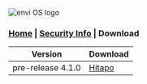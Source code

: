 ![envi OS logo](https://media.discordapp.net/attachments/877278030203088960/877561207027040346/unknown.png "EnviOS Logo")
### [Home](https://lintine.github.io/EnviOS) | [Security Info](https://lintine.github.io/EnviOS/SECURITY) | Download

| Version             | Download           |
| ------------------- | ------------------ |
| pre-release 4.1.0   | [Hitapo](https://drive.google.com/file/d/14XulUnPhuGCb4_kp8vkVYsGnYAmHrB68/view?usp=sharing)           |

